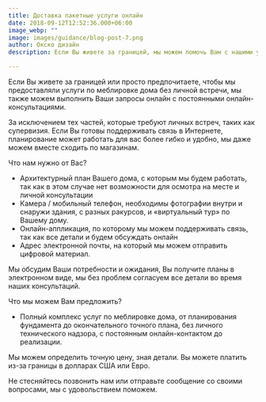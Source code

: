 ```yaml
---
title: Доставка пакетные услуги онлайн
date: 2018-09-12T12:52:36.000+06:00
image_webp: ""
image: images/guidance/blog-post-7.png
author: Окско дизайн
description: Если Вы живете за границей, мы можем помочь Вам с нашими услугами по дизайну интерьера также онлайн, без личной встречи и без надзора за строительством, с видеоконсультами.

---
```


Если Вы живете за границей или просто предпочитаете, чтобы мы предоставляли услуги по меблировке дома без личной встречи, мы также можем выполнить Ваши запросы онлайн с постоянными онлайн-консультациями.

За исключением тех частей, которые требуют личных встреч, таких как супервизия. Если Вы готовы поддерживать связь в Интернете, планирование может работать для вас более гибко и удобно, мы даже можем вместе сходить по магазинам.

Что нам нужно от Вас?
- Архитектурный план Вашего дома, с которым мы будем работать, так как в этом случае нет возможности для осмотра на месте и личной консультации
- Камера / мобильный телефон, необходимы фотографии внутри и снаружи здания, с разных ракурсов, и «виртуальный тур» по Вашему дому.
- Онлайн-аппликация, по которому мы можем поддерживать связь, так как все детали и будем обсуждать онлайн
- Адрес электронной почты, на который мы можем отправить цифровой материал.

Мы обсудим Ваши потребности и ожидания, Вы получите планы в электронном виде, мы без проблем согласуем все детали во время наших консультаций.

Что мы можем Вам предложить?
- Полный комплекс услуг по меблировке дома, от планирования фундамента до окончательного точного плана, без личного технического надзора, с постоянным онлайн-контактом до реализации.

Мы можем определить точную цену, зная детали. Вы можете платить из-за границы в долларах США или Евро.

Не стесняйтесь позвонить нам или отправьте сообщение со своими вопросами, мы с удовольствием поможем.
